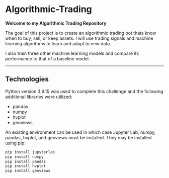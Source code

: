 # Algorithmic-Trading

**Welcome to my Algorithmic Trading Repository**

The goal of this project is to create an algorithmic trading bot thats know when to buy, sell, or keep assets. I will use trading signals and machine learning algorithms to learn and adapt to new data.

I also train three other machine learning models and compare its performance to that of a baseline model.


---


## Technologies
Python version 3.9.15 was used to complete this challenge and the following additional libraries were utilized:
* pandas
* numpy
* hvplot
* geoviews

An existing environment can be used in which case Jupyter Lab, numpy, pandas, hvplot, and geoviews must be installed. They may be installed using pip:

```python
pip install jupyterlab
pip install numpy
pip install pandas
pip install hvplot
pip install geoviews

```
